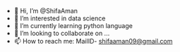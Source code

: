 - 👋 Hi, I’m @ShifaAman
- 👀 I’m interested in data science
- 🌱 I’m currently learning python language
- 💞️ I’m looking to collaborate on ...
- 📫 How to reach me: MailID- shifaaman09@gmail.com

<!---
ShifaAman/ShifaAman is a ✨ special ✨ repository because its `README.md` (this file) appears on your GitHub profile.
You can click the Preview link to take a look at your changes.
--->
